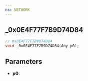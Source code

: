 ```yaml
---
ns: NETWORK
---
```

## _0x0E4F77F7B9D74D84

```c
// 0x0E4F77F7B9D74D84
void _0x0E4F77F7B9D74D84(Any p0);
```


## Parameters
* **p0**: 

